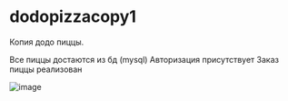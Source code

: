 # dodopizzacopy1

Копия додо пиццы.

Все пиццы достаются из бд (mysql)
Авторизация присутствует
Заказ пиццы реализован

![image](https://user-images.githubusercontent.com/96314993/150978935-9fefca7c-962c-4cf7-8bb7-d5cc942b9807.png)
